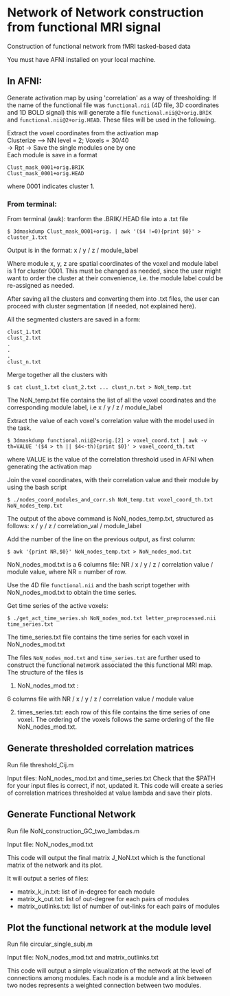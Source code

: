 # Network of Network construction from functional MRI signal
Construction of functional network from fMRI tasked-based data

You must have AFNI installed on your local machine.

## In AFNI:

Generate activation map by using 'correlation' as a way of thresholding:
If the name of the functional file was `functional.nii` (4D file, 3D coordinates 
and 1D BOLD signal) this will generate a file  `functional.nii@2+orig.BRIK` and 
`functional.nii@2+orig.HEAD`. These files
will be used in the following.

Extract the voxel coordinates from the activation map <br/>
Clusterize --> NN level = 2; Voxels = 30/40<br/>
-> Rpt -> Save the single modules one by one<br/>
Each module is save in a format 
```
Clust_mask_0001+orig.BRIK
Clust_mask_0001+orig.HEAD
```
where 0001 indicates cluster 1.<br/>

### From terminal:

From terminal (awk): tranform the .BRIK/.HEAD file into a .txt file
```
$ 3dmaskdump Clust_mask_0001+orig. | awk '($4 !=0){print $0}' > cluster_1.txt
```
Output is in the format: x / y / z / module_label

Where module x, y, z are spatial coordinates of the voxel and module label is 1 for cluster 0001. This must be changed as needed, since the user might want to order the cluster at their convenience, i.e. the module label could be re-assigned as needed.

After saving all the clusters and converting them into .txt files, the user can proceed with cluster segmentation (if needed, not explained here).

All the segmented clusters are saved in a form:
```
clust_1.txt
clust_2.txt
.
.
.
clust_n.txt
```
Merge together all the clusters with 
```
$ cat clust_1.txt clust_2.txt ... clust_n.txt > NoN_temp.txt
```
The NoN_temp.txt file contains the list of all the voxel coordinates and the corresponding module label, i.e x / y / z / module_label

Extract the value of each voxel's correlation value with the model used in the task.

```
$ 3dmaskdump functional.nii@2+orig.[2] > voxel_coord.txt | awk -v th=VALUE '($4 > th || $4<-th){print $0}' > voxel_coord_th.txt
```

where VALUE is the value of the correlation threshold used in AFNI when generating the activation map

Join the voxel coordinates, with their correlation value and their module by using the bash script

```
$ ./nodes_coord_modules_and_corr.sh NoN_temp.txt voxel_coord_th.txt NoN_nodes_temp.txt
```

The output of the above command is NoN_nodes_temp.txt, structured as follows: x / y / z / correlation_val / module_label

Add the number of the line on the previous output, as first column:

```
$ awk '{print NR,$0}' NoN_nodes_temp.txt > NoN_nodes_mod.txt
```

NoN_nodes_mod.txt is a 6 columns file: NR / x / y / z / correlation value / module value, where NR = number of row. 

Use the 4D file `functional.nii` and the bash script together with NoN_nodes_mod.txt to obtain the time series.

Get time series of the active voxels:

```
$ ./get_act_time_series.sh NoN_nodes_mod.txt letter_preprocessed.nii time_series.txt
```

The time_series.txt file contains the time series for each voxel in NoN_nodes_mod.txt

The files `NoN_nodes_mod.txt` and `time_series.txt` are further used to construct the functional network 
associated the this functional MRI map. The structure of the files is

1. NoN_nodes_mod.txt : 

6 columns file with NR / x / y / z / correlation value / module value


2. times_series.txt: 
each row of this file contains the time series of one voxel. The ordering of the voxels follows the same ordering of the file NoN_nodes_mod.txt. 

## Generate thresholded correlation matrices 
Run file threshold_Cij.m

Input files: NoN_nodes_mod.txt and time_series.txt
Check that the $PATH for your input files is correct, if not, updated it. This code will create a series of correlation matrices thresholded at value lambda and save their plots.

## Generate Functional Network
Run file NoN_construction_GC_two_lambdas.m

Input file: NoN_nodes_mod.txt

This code will output the final matrix J_NoN.txt which is the functional matrix of the network and its plot.

It will output a series of files:
- matrix_k_in.txt: list of in-degree for each module
- matrix_k_out.txt: list of out-degree for each pairs of modules
- matrix_outlinks.txt: list of number of out-links for each pairs of modules

## Plot the functional network at the module level

Run file circular_single_subj.m

Input file: NoN_nodes_mod.txt and matrix_outlinks.txt

This code will output a simple visualization of the network at the level of connections among modules. Each node is a module and a link between two nodes represents a weighted connection between two modules. 







